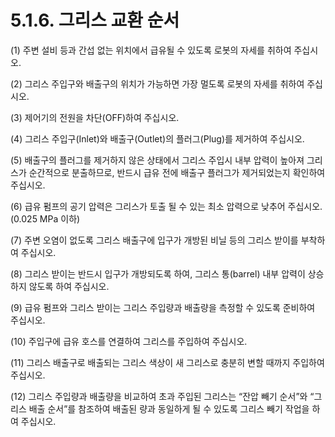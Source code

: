 ﻿# 5.1.6. 그리스 교환 순서

(1)	주변 설비 등과 간섭 없는 위치에서 급유될 수 있도록 로봇의 자세를 취하여 주십시오.

(2)	그리스 주입구와 배출구의 위치가 가능하면 가장 멀도록 로봇의 자세를 취하여 주십시오.

(3)	제어기의 전원을 차단(OFF)하여 주십시오.

(4)	그리스 주입구(Inlet)와 배출구(Outlet)의 플러그(Plug)를 제거하여 주십시오.

(5)	배출구의 플러그를 제거하지 않은 상태에서 그리스 주입시 내부 압력이 높아져 그리스가
순간적으로 분출하므로, 반드시 급유 전에 배출구 플러그가 제거되었는지 확인하여 주십시오.

(6)	급유 펌프의 공기 압력은 그리스가 토출 될 수 있는 최소 압력으로 낮추어 주십시오. 
(0.025 MPa 이하)

(7)	주변 오염이 없도록 그리스 배출구에 입구가 개방된 비닐 등의 그리스 받이를 부착하여 주십시오.

(8)	그리스 받이는 반드시 입구가 개방되도록 하여, 그리스 통(barrel) 내부 압력이 상승하지 않도록 하여 주십시오.

(9)	급유 펌프와 그리스 받이는 그리스 주입량과 배출량을 측정할 수 있도록 준비하여 주십시오.

(10) 주입구에 급유 호스를 연결하여 그리스를 주입하여 주십시오.

(11) 그리스 배출구로 배출되는 그리스 색상이 새 그리스로 충분히 변할 때까지 주입하여 주십시오. 

(12) 그리스 주입량과 배출량을 비교하여 초과 주입된 그리스는 “잔압 빼기 순서”와 “그리스 배출 순서”를 참조하여 배출된 량과 동일하게 될 수 있도록 그리스 빼기 작업을 하여 주십시오.
